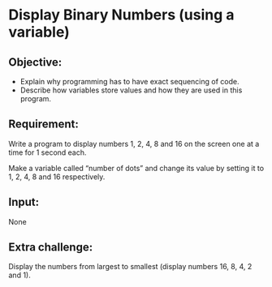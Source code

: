 # Display Binary Numbers (using a variable)

## Objective:

- Explain why programming has to have exact sequencing of code.
- Describe how variables store values and how they are used in this program.

## Requirement:

Write a program to display numbers 1, 2, 4, 8 and 16 on the screen one at a time for 1 second each. 

Make a variable called “number of dots” and change its value by setting it to 1, 2, 4, 8 and 16 respectively. 

## Input:

None

## Extra challenge:
Display the numbers from largest to smallest (display numbers 16, 8, 4, 2 and 1).


